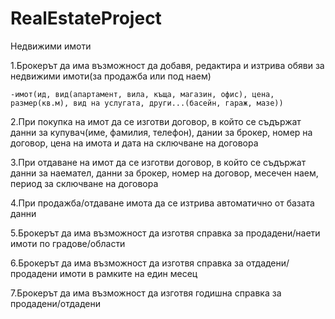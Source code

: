 # RealEstateProject
Недвижими имоти 

1.Брокерът да има възможност да добавя, редактира и изтрива обяви за недвижими имоти(за продажба или под наем)

    -имот(ид, вид(апартамент, вила, къща, магазин, офис), цена, размер(кв.м), вид на услугата, други...(басейн, гараж, мазе))
    
2.При покупка на имот да се изготви договор, в който се съдържат данни за купувач(име, фамилия, телефон), дании за брокер, номер на договор, цена на имота и дата на сключване на договора

3.При отдаване на имот да се изготви договор, в който се съдържат данни за наемател, данни за брокер, номер на договор, месечен наем, период за сключване на договора

4.При продажба/отдаване имота да се изтрива автоматично от базата данни 

5.Брокерът да има възможност да изготвя справка за продадени/наети имоти по градове/области

6.Брокерът да има възможност да изготвя справка за отдадени/продадени имоти в рамките на един месец 

7.Брокерът да има възможност да изготвя годишна справка за продадени/отдадени  
